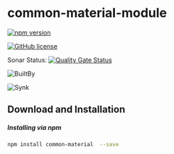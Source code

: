 # common-material-module

[![npm version](https://badge.fury.io/js/%40angular%2Fcdk.svg)](https://www.npmjs.com/package/common-material)

[![GitHub license](https://img.shields.io/badge/license-MIT-blue.svg)](https://github.com/olavoparno/jest-badges-readme/blob/master/LICENSE)

Sonar Status: [![Quality Gate Status](https://sonarcloud.io/api/project_badges/measure?project=BakhtMunirUet_common-material-module&metric=alert_status)](https://sonarcloud.io/summary/new_code?id=BakhtMunirUet_common-material-module)

![BuiltBy](https://img.shields.io/badge/TypeScript-Lovers-black.svg "img.shields.io")

![Synk](https://snyk.io/test/github/expressjs/express/4.x/badge.svg)

## Download and Installation

##### Installing via npm

```bash
npm install common-material  --save
```
